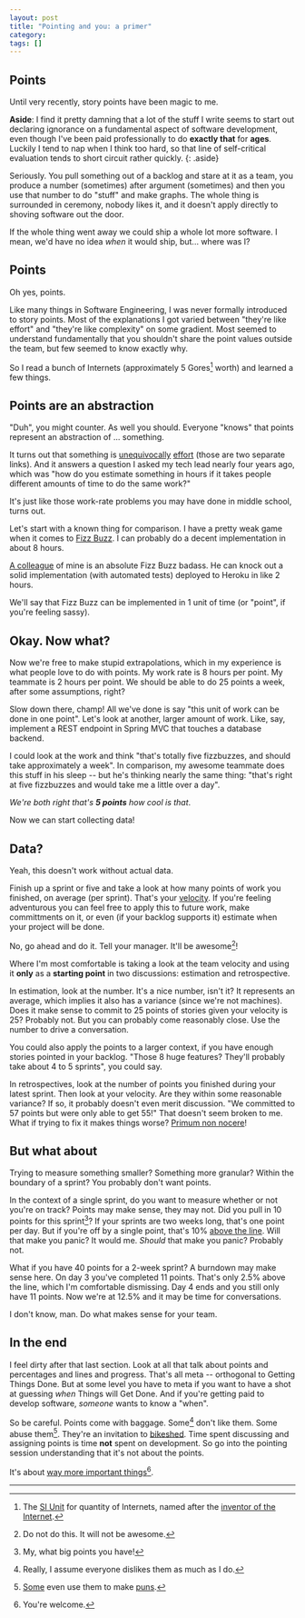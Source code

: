 ```yaml
---
layout: post
title: "Pointing and you: a primer"
category: 
tags: []
---
```


## Points

Until very recently, story points have been magic to me.

**Aside**: I find it pretty damning that a lot of the stuff I write seems to start out declaring ignorance on a fundamental aspect of software development, even though I've been paid professionally to do __exactly that__ for **ages**. Luckily I tend to nap when I think too hard, so that line of self-critical evaluation tends to short circuit rather quickly.
{: .aside}

Seriously. You pull something out of a backlog and stare at it as a team, you produce a number (sometimes) after argument (sometimes) and then you use that number to do "stuff" and make graphs. The whole thing is surrounded in ceremony, nobody likes it, and it doesn't apply directly to shoving software out the door.

If the whole thing went away we could ship a whole lot more software. I mean, we'd have no idea _when_ it would ship, but... where was I?

## Points

Oh yes, points.

Like many things in Software Engineering, I was never formally introduced to story points. Most of the explanations I got varied between "they're like effort" and "they're like complexity" on some gradient. Most seemed to understand fundamentally that you shouldn't share the point values outside the team, but few seemed to know exactly why.

So I read a bunch of Internets (approximately 5 Gores[^1] worth) and learned a few things.

## Points are an abstraction

"Duh", you might counter. As well you should. Everyone "knows" that points represent an abstraction of ... something.

It turns out that something is [unequivocally](http://www.mountaingoatsoftware.com/blog/its-effort-not-complexity) [effort](http://www.mountaingoatsoftware.com/blog/story-points-are-still-about-effort) (those are two separate links). And it answers a question I asked my tech lead nearly four years ago, which was "how do you estimate something in hours if it takes people different amounts of time to do the same work?"

It's just like those work-rate problems you may have done in middle school, turns out.

Let's start with a known thing for comparison. I have a pretty weak game when it comes to [Fizz Buzz](http://en.wikipedia.org/wiki/Fizz_buzz). I can probably do a decent implementation in about 8 hours.

[A colleague](https://twitter.com/_swanson) of mine is an absolute Fizz Buzz badass. He can knock out a solid implementation (with automated tests) deployed to Heroku in like 2 hours.

We'll say that Fizz Buzz can be implemented in 1 unit of time (or "point", if you're feeling sassy).

## Okay. Now what?

Now we're free to make stupid extrapolations, which in my experience is what people love to do with points. My work rate is 8 hours per point. My teammate is 2 hours per point. We should be able to do 25 points a week, after some assumptions, right?

Slow down there, champ! All we've done is say "this unit of work can be done in one point". Let's look at another, larger amount of work. Like, say, implement a REST endpoint in Spring MVC that touches a database backend.

I could look at the work and think "that's totally five fizzbuzzes, and should take approximately a week". In comparison, my awesome teammate does this stuff in his sleep -- but he's thinking nearly the same thing: "that's right at five fizzbuzzes and would take me a little over a day".

_We're both right that's **5 points** how cool is that_.

Now we can start collecting data!

## Data?

Yeah, this doesn't work without actual data.

Finish up a sprint or five and take a look at how many points of work you finished, on average (per sprint). That's your [velocity](http://guide.agilealliance.org/guide/velocity.html). If you're feeling adventurous you can feel free to apply this to future work, make committments on it, or even (if your backlog supports it) estimate when your project will be done.

No, go ahead and do it. Tell your manager. It'll be awesome[^2]!

Where I'm most comfortable is taking a look at the team velocity and using it **only** as a **starting point** in two discussions: estimation and retrospective.

In estimation, look at the number. It's a nice number, isn't it? It represents an average, which implies it also has a variance (since we're not machines). Does it make sense to commit to 25 points of stories given your velocity is 25? Probably not. But you can probably come reasonably close. Use the number to drive a conversation.

You could also apply the points to a larger context, if you have enough stories pointed in your backlog. "Those 8 huge features? They'll probably take about 4 to 5 sprints", you could say.

In retrospectives, look at the number of points you finished during your latest sprint. Then look at your velocity. Are they within some reasonable variance? If so, it probably doesn't even merit discussion. "We committed to 57 points but were only able to get 55!" That doesn't seem broken to me. What if trying to fix it makes things worse? [Primum non nocere](http://en.wikipedia.org/wiki/Primum_non_nocere)!

## But what about

Trying to measure something smaller? Something more granular? Within the boundary of a sprint? You probably don't want points.

In the context of a single sprint, do you want to measure whether or not you're on track? Points may make sense, they may not. Did you pull in 10 points for this sprint[^3]? If your sprints are two weeks long, that's one point per day. But if you're off by a single point, that's 10% [above the line](http://en.wikipedia.org/wiki/Burn_down_chart). Will that make you panic? It would me. _Should_ that make you panic? Probably not.

What if you have 40 points for a 2-week sprint? A burndown may make sense here. On day 3 you've completed 11 points. That's only 2.5% above the line, which I'm comfortable dismissing. Day 4 ends and you still only have 11 points. Now we're at 12.5% and it may be time for conversations.

I don't know, man. Do what makes sense for your team.

## In the end

I feel dirty after that last section. Look at all that talk about points and percentages and lines and progress. That's all meta -- orthogonal to Getting Things Done. But at some level you have to meta if you want to have a shot at guessing _when_ Things will Get Done. And if you're getting paid to develop software, _someone_ wants to know a "when".

So be careful. Points come with baggage. Some[^4] don't like them. Some abuse them[^5]. They're an invitation to [bikeshed](http://en.wikipedia.org/wiki/Parkinson%27s_law_of_triviality). Time spent discussing and assigning points is time **not** spent on development. So go into the pointing session understanding that it's not about the points.

It's about [way more important things](https://www.youtube.com/watch?v=7PCkvCPvDXk)[^6].

----

[^1]: The [SI Unit](http://en.wikipedia.org/wiki/International_System_of_Units) for quantity of Internets, named after the [inventor of the Internet](http://en.wikipedia.org/wiki/Al_Gore_and_information_technology).
[^2]: Do not do this. It will not be awesome.
[^3]: My, what big points you have!
[^4]: Really, I assume everyone dislikes them as much as I do.
[^5]: [Some](https://twitter.com/rpherbig) even use them to make [puns](https://www.youtube.com/watch?v=VKcAYMb5uk4).
[^6]: You're welcome.
